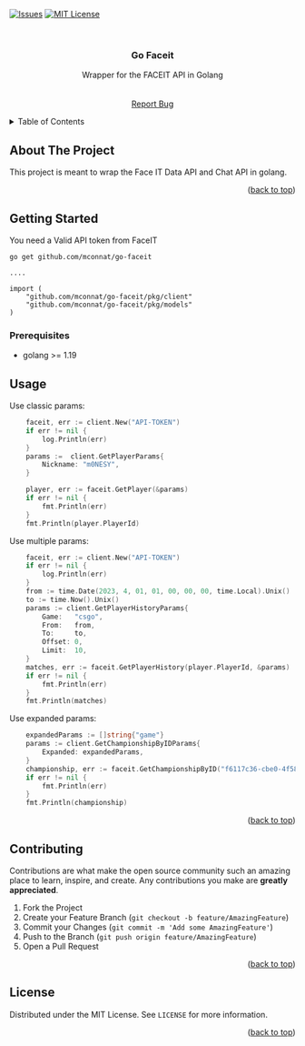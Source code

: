 <a name="readme-top"></a>

[![Issues][issues-shield]][issues-url]
[![MIT License][license-shield]][license-url]




<!-- PROJECT LOGO -->
<br />
<div align="center">
  <a href="https://github.com/mconnat/go-faceit">

[//]: # (    <img src="images/logo.png" alt="Logo" width="80" height="80">)
  </a>

<h3 align="center">Go Faceit</h3>

  <p align="center">
    Wrapper for the FACEIT API in Golang
    <br />
    <strong></strong>
    <br />
    <br />
    <a href="https://github.com/mconnat/go-faceit/issues">Report Bug</a>
  </p>
</div>



<details>
  <summary>Table of Contents</summary>
  <ol>
    <li>
      <a href="#about-the-project">About The Project</a>
      <ul>
        <li><a href="#built-with">Built With</a></li>
      </ul>
    </li>
    <li>
      <a href="#getting-started">Getting Started</a>
      <ul>
        <li><a href="#prerequisites">Prerequisites</a></li>
      </ul>
    </li>
    <li><a href="#usage">Usage</a></li>
    <li><a href="#contributing">Contributing</a></li>
  </ol>
</details>



## About The Project

This project is meant to wrap the Face IT Data API and Chat API in golang.

<p align="right">(<a href="#readme-top">back to top</a>)</p>

## Getting Started

You need a Valid API token from FaceIT
```
go get github.com/mconnat/go-faceit

....

import (
	"github.com/mconnat/go-faceit/pkg/client"
	"github.com/mconnat/go-faceit/pkg/models"
)

```

### Prerequisites

* golang >= 1.19

<!-- USAGE EXAMPLES -->
## Usage

Use classic params:
```go
	faceit, err := client.New("API-TOKEN")
	if err != nil {
		log.Println(err)
	}
	params :=  client.GetPlayerParams{
		Nickname: "m0NESY",
	}

	player, err := faceit.GetPlayer(&params)
	if err != nil {
		fmt.Println(err)
	}
	fmt.Println(player.PlayerId)
```

Use multiple params:
```go
	faceit, err := client.New("API-TOKEN")
	if err != nil {
		log.Println(err)
	}
	from := time.Date(2023, 4, 01, 01, 00, 00, 00, time.Local).Unix()
	to := time.Now().Unix()
	params := client.GetPlayerHistoryParams{
		Game:   "csgo",
		From:   from,
		To:     to,
		Offset: 0,
		Limit:  10,
	}
	matches, err := faceit.GetPlayerHistory(player.PlayerId, &params)
	if err != nil {
		fmt.Println(err)
	}
	fmt.Println(matches)
```

Use expanded params:

```go
	expandedParams := []string{"game"}
	params := client.GetChampionshipByIDParams{
		Expanded: expandedParams,
	}
	championship, err := faceit.GetChampionshipByID("f6117c36-cbe0-4f58-99b1-9e5e91ec4741", &params)
	if err != nil {
		fmt.Println(err)
	}
	fmt.Println(championship)
```
<p align="right">(<a href="#readme-top">back to top</a>)</p>

## Contributing

Contributions are what make the open source community such an amazing place to learn, inspire, and create. Any contributions you make are **greatly appreciated**.

1. Fork the Project
2. Create your Feature Branch (`git checkout -b feature/AmazingFeature`)
3. Commit your Changes (`git commit -m 'Add some AmazingFeature'`)
4. Push to the Branch (`git push origin feature/AmazingFeature`)
5. Open a Pull Request

<p align="right">(<a href="#readme-top">back to top</a>)</p>




## License

Distributed under the MIT License. See `LICENSE` for more information.

<p align="right">(<a href="#readme-top">back to top</a>)</p>



[issues-shield]: https://img.shields.io/github/issues/mconnat/faceit-api-client?style=flat-square
[issues-url]:https://github.com/mconnat/go-faceit/issues
[license-shield]: https://img.shields.io/github/license/mconnat/faceit-api-client?style=flat-square
[license-url]: https://github.com/mconnat/go-faceit/blob/master/LICENSE.txt
